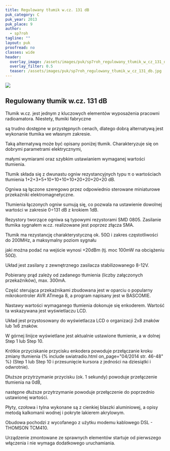 ```yaml
---
title: Regulowany tłumik w.cz. 131 dB
puk_category: C
puk_year: 2013
puk_place: 9
author: 
  - sp7roh
tagline: ""
layout: puk
proofread: no
classes: wide
header:
  overlay_image: /assets/images/puk/sp7roh_regulowany_tłumik_w_cz_131_db.jpg
  overlay_filter: 0.5
  teaser: /assets/images/puk/sp7roh_regulowany_tłumik_w_cz_131_db.jpg
---
```






 



![](assets/data/img/projects/2013-9-0.jpg) 



Regulowany tłumik w.cz. 131 dB
------------------------------





 Tłumik w.cz. jest jednym z kluczowych elementów wyposażenia pracowni radioamatora. Niestety, tłumiki fabryczne

 są trudno dostępne w przystępnych cenach, dlatego dobrą alternatywą jest wykonanie tłumika we własnym zakresie.

 Taką alternatywą może być opisany poniżej tłumik. Charakteryzuje się on dobrymi parametrami elektrycznymi,

 małymi wymiarami oraz szybkim ustawianiem wymaganej wartości tłumienia.

 




 Tłumik składa się z dwunastu ogniw rezystancyjnych typu π o wartościach tłumienia 1+2+3+5+10+10+10+10+20+20+20+20 dB.

 Ogniwa są łączone szeregowo przez odpowiednio sterowane miniaturowe przekaźniki elektromagnetyczne.

 Tłumienia łączonych ogniw sumują się, co pozwala na ustawienie dowolnej wartości w zakresie 0÷131 dB z krokiem 1dB.

 Rezystory tworzące ogniwa są typowymi rezystorami SMD 0805. Zasilanie tłumika sygnałem w.cz. realizowane jest poprzez złącza SMA.






 Tłumik ma rezystancję charakterystyczną ok. 50Ω i zakres częstotliwości do 200MHz, a maksymalny poziom sygnału

 jaki można podać na wejście wynosi +20dBm (tj. moc 100mW na obciążeniu 50Ω).






 Układ jest zasilany z zewnętrznego zasilacza stabilizowanego 8-12V.

 Pobierany prąd zależy od zadanego tłumienia (liczby załączonych przekaźników), max. 300mA.






 Część sterująca przekaźnikami zbudowana jest w oparciu o popularny mikrokontroler AVR ATmega 8, a program napisany jest w BASCOMIE.






 Nastawy wartości wymaganego tłumienia dokonuje się enkoderem. Wartość ta wskazywana jest wyświetlaczu LCD.

 Układ jest przystosowany do wyświetlacza LCD o organizacji 2x8 znaków lub 1x6 znaków.

 W górnej linijce wyświetlane jest aktualnie ustawione tłumienie, a w dolnej Step 1 lub Step 10.

 Krótkie przyciskanie przycisku enkodera powoduje przełączanie kroku zmiany tłumienia
{% include swiatradio.html on_page="04/2014 str. 46-48" %}
 (Step 1 lub Step 10 i przesunięcie kursora z jedności na dziesiątki i odwrotnie).

 Dłuższe przytrzymanie przycisku (ok. 1 sekundy) powoduje przełączenie tłumienia na 0dB,

 następne dłuższe przytrzymanie powoduje przełączenie do poprzednio ustawionej wartości.






 Płyty, czołowa i tylna wykonane są z cienkiej blaszki aluminiowej, a opisy metodą kalkomanii wodnej i pokryte lakierem akrylowym.

 Obudowa pochodzi z wycofanego z użytku modemu kablowego DSL - THOMSON TCM410.






 Urządzenie zmontowane ze sprawnych elementów startuje od pierwszego włączenia i nie wymaga dodatkowego uruchamiania.









 





 


